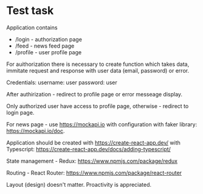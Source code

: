 # Test task

Application contains

 - /login - authorization page
 - /feed - news feed page
 - /profile - user profile page

For auithorization there is necessary to create function which takes data, immitate request and response with user data (email, password) or error.

Credentials:
    username: user
    password: user 

After authirization - redirect to profile page or error messeage display.

Only authorized user have access to profile page, otherwise - redirect to login page.

For news page - use https://mockapi.io with configuration with faker library: https://mockapi.io/doc.

Application should be created with https://create-react-app.dev/ with Typescript: https://create-react-app.dev/docs/adding-typescript/

State management - Redux: https://www.npmjs.com/package/redux

Routing - React Router: https://www.npmjs.com/package/react-router

Layout (design) doesn't matter. Proactivity is appreciated.
